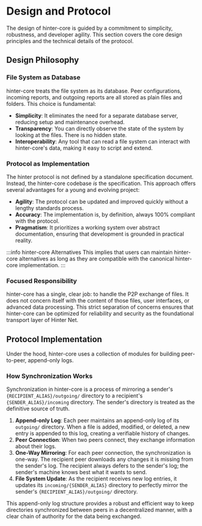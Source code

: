 # Design and Protocol

The design of hinter-core is guided by a commitment to simplicity, robustness, and developer agility.
This section covers the core design principles and the technical details of the protocol.

## Design Philosophy

### File System as Database

hinter-core treats the file system as its database.
Peer configurations, incoming reports, and outgoing reports are all stored as plain files and folders.
This choice is fundamental:

- **Simplicity**: It eliminates the need for a separate database server, reducing setup and maintenance overhead.
- **Transparency**: You can directly observe the state of the system by looking at the files. There is no hidden state.
- **Interoperability**: Any tool that can read a file system can interact with hinter-core's data, making it easy to script and extend.

### Protocol as Implementation

The hinter protocol is not defined by a standalone specification document.
Instead, the hinter-core codebase _is_ the specification.
This approach offers several advantages for a young and evolving project:

- **Agility**: The protocol can be updated and improved quickly without a lengthy standards process.
- **Accuracy**: The implementation is, by definition, always 100% compliant with the protocol.
- **Pragmatism**: It prioritizes a working system over abstract documentation, ensuring that development is grounded in practical reality.

:::info hinter-core Alternatives
This implies that users can maintain hinter-core alternatives as long as they are compatible with the canonical hinter-core implementation.
:::

### Focused Responsibility

hinter-core has a single, clear job: to handle the P2P exchange of files.
It does not concern itself with the content of those files, user interfaces, or advanced data processing.
This strict separation of concerns ensures that hinter-core can be optimized for reliability and security as the foundational transport layer of Hinter Net.

## Protocol Implementation

Under the hood, hinter-core uses a collection of modules for building peer-to-peer, append-only logs.

### How Synchronization Works

Synchronization in hinter-core is a process of mirroring a sender's `{RECIPIENT_ALIAS}/outgoing/` directory to a recipient's `{SENDER_ALIAS}/incoming` directory.
The sender's directory is treated as the definitive source of truth.

1.  **Append-only Log**: Each peer maintains an append-only log of its `outgoing/` directory.
    When a file is added, modified, or deleted, a new entry is appended to this log, creating a verifiable history of changes.
2.  **Peer Connection**: When two peers connect, they exchange information about their logs.
3.  **One-Way Mirroring**: For each peer connection, the synchronization is one-way.
    The recipient peer downloads any changes it is missing from the sender's log.
    The recipient always defers to the sender's log; the sender's machine knows best what it wants to send.
4.  **File System Update**: As the recipient receives new log entries, it updates its `incoming/{SENDER_ALIAS}` directory to perfectly mirror the sender's `{RECIPIENT_ALIAS}/outgoing/` directory.

This append-only log structure provides a robust and efficient way to keep directories synchronized between peers in a decentralized manner, with a clear chain of authority for the data being exchanged.
